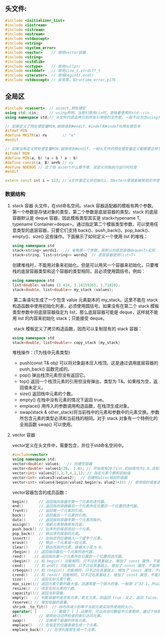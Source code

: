 ## 头文件:

```c++
#include <initializer_list>
#include <iostream>
#include <istream>
#include <ostream>
#include <stdexcept>
#include <string>
#include <system_error>
#include <vector>    // 使用vector容器
#include <string>
#include <cstdlib>
#include <cctype>    // 使用nullptr
#include <cstddef>   // 使用size_t,ptrdiff_t
#include <iterator>  // 使用begin(),end()
#include <stdexcept> // 异常类，如runtime_error,p176
```

## 全局区

```c++
#include <cassert>  // assert,预处理宏
using std::cin;     // using声明，当我们使用cin时，意味着使用的std::cin
using namespace std;// 头文件内容会拷贝到所有引用他的文件里，一般不应包含using声明（易造成名字冲突）

// 如果定义了预处理变量MIN,就继续到#endif，#indef和#indef叫预处理百年
#ifdef MIN
#define MKSTR(x) #x       // "x"
#endif

// 如果没有定义预处理变量MIN,就继续到#endif，一般头文件的预处理变量定义都需要这样写
#ifndef MIN   
#define MIN(a, b) (a < b ? a : b)
#define concat(a, B) a##b // xy
#define NDEBUG // 定了他 assert什么都不做，没定义则指执行运行时检查
#endif

extern const int i = 123; // a文件里定义并初始化i，加extern使其能被其他文件使用
```

### 数据结构

1. stack 容器
       	头文件<stack>，在std命名空间。stack 容器适配器的模板有两个参数。第一个参数是存储对象的类型，第二个参数是底层容器的类型。stack<T> 的底层容器默认是 deque<T> 容器，因此模板类型其实是 stack<typename T, typename Container=deque<T>>。通过指定第二个模板类型参数，可以使用任意类型的底层容器，只要它们支持 back()、push_back()、pop_back()、empty()、size() 这些操作。下面展示了如何定义一个使用 list<T> 的堆栈：

    ```c++
    using namespace std
    stack<string> words1;   // 省略第一个参数，用默认的底层容器deque<T>实现
    stack<string, list<string>> words2  // 底层容器使用list<T>
    ```
	​		创建堆栈时，不能用对象来初始化，但是可以用另一个容器来初始化，只要堆栈的底层容器类型和这个容器的类型相同，且必须使用圆括号。例如：
  
    ```c++
    using namespace std
    list<double> values {1.414, 3.14159265, 2.71828};
    stack<double, list<double>> my_stack (values);
    ```
  
    ​		第二条语句生成了一个包含 value 元素副本的 my_stack。这里不能在 stack 构造函数中使用初始化列表，必须使用圆括号。如果没有在第二个 stack 模板类型参数中将底层容器指定为 list，那么底层容器可能是 deque，这样就不能用 list 的内容来初始化 stack；只能接受 deque。
  
    ​		stack<T> 模板定义了拷贝构造函数，因而可以复制现有的 stack 容器：
  
    ```c++
    using namespace std
    stack<double, list<double>> copy_stack {my_stack}
    ```
  
    堆栈操作：(T为栈中元素类型)
  
    - push(const T& obj)  可以将对象副本压入栈顶。这是通过调用底层容器的 push_back() 函数完成的。
    - pop()                        弹出栈顶元素但没有返回它。
    - top()                         返回一个栈顶元素的引用但没有弹出，类型为 T&。如果栈为空，返回值未定义。
    - size()                       返回栈中元素的个数。
    - empty()                    在栈中没有元素的情况下返回 true。
    - emplace()                用传入的参数调用构造函数，在栈顶生成对象。
    - swap(stack<T> & other_stack)将当前栈中的元素和参数中的元素交换。参数所包含元素的类型必须和当前栈的相同。对于 stack 对象有一个特例化的全局函数 swap() 可以使用。

 2. vector 容器

    vector定义在<vector>头文件中，需要包含，并位于std命名空间中。

    ```C++
    #include<vector>
    using namespace std;
    vector<double> values;   // 创建空容器
    vector<double> values1(20， 1.0); // 开始就有20个int,初始值均为1.0,没有第二个参数初始值默认均为0
    vector<int> values2{1,2,3,4,2,1}; // 指定元素个数和初始值
    vector<int> values3(values2);  // 创建和alces相同的容器
    vector<int> values4(begin(value2,begin(v。alue2)+3)) // 使用指针或者迭代器来指定初始值范围
    ```
    
    vector容器包含的成员函数：
    
    ```c++
    begin()	    // 返回指向容器中第一个元素的迭代器。
    end()	    // 返回指向容器最后一个元素所在位置后一个位置的迭代器。
    front()	    // 返回第一个元素的引用。
    back()	    // 返回最后一个元素的引用。
    data()	    // 返回指向容器中第一个元素的指针。
    assign()    // 用新元素替换原有内容。
    push_back()	// 在序列的尾部添加一个元素。
    pop_back()	// 移出序列尾部的元素。
    insert()	// 在指定的位置插入一个或多个元素。
    erase()	    // 移出一个元素或一段元素。
    clear()	    // 移出所有的元素，容器大小变为 0。
    rbegin()  // 返回指向最后一个元素的迭代器。
    rend()	  // 返回指向第一个元素所在位置前一个位置的迭代器。
    cbegin()  // 和 begin() 功能相同，只不过在其基础上，增加了 const 属性，不能用于修改元素。
    cend()	  // 和 end() 功能相同，只不过在其基础上，增加了 const 属性，不能用于修改元素。
    crbegin() // 和 rbegin() 功能相同，只不过在其基础上，增加了 const 属性，不能用于修改元素。
    crend()	  // 和 rend() 功能相同，只不过在其基础上，增加了 const 属性，不能用于修改元素。
    size()	  // 返回实际元素个数。
    max_size()// 返回元素个数的最大值。这通常是一个很大的值，一般是 2^32-1，所以我们很少会用到这个函数。
    resize()  // 改变实际元素的个数。
    capacity()// 返回当前容量。
    empty()	  // 判断容器中是否有元素，若无元素，则返回 true；反之，返回 false。
    reserve() // 增加容器的容量。
    shrink _to_fit()  // 将内存减少到等于当前元素实际所使用的大小。
    operator[ ]	      // 重载了 [ ] 运算符，可以向访问数组中元素那样，通过下标即可访问甚至修改 vector 容器中的元素。
    at()	    // 使用经过边界检查的索引访问元素。
    swap()	    // 交换两个容器的所有元素。
    emplace()	// 在指定的位置直接生成一个元素。
    emplace_back()	// 在序列尾部生成一个元素。
    ```
    
    
